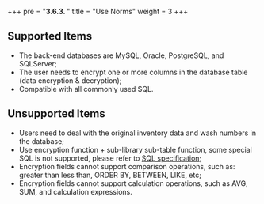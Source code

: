 +++
pre = "<b>3.6.3. </b>"
title = "Use Norms"
weight = 3
+++

## Supported Items

* The back-end databases are MySQL, Oracle, PostgreSQL, and SQLServer;
* The user needs to encrypt one or more columns in the database table (data encryption & decryption);
* Compatible with all commonly used SQL.

## Unsupported Items

* Users need to deal with the original inventory data and wash numbers in the database;
* Use encryption function + sub-library sub-table function, some special SQL is not supported, please refer to [SQL specification]( https://shardingsphere.apache.org/document/current/en/features/sharding/use-norms/sql/);
* Encryption fields cannot support comparison operations, such as: greater than less than, ORDER BY, BETWEEN, LIKE, etc;
* Encryption fields cannot support calculation operations, such as AVG, SUM, and calculation expressions.
